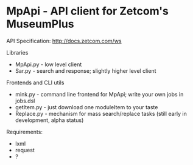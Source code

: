 # MpApi - API client for Zetcom's MuseumPlus

API Specification: http://docs.zetcom.com/ws

Libraries
* MpApi.py   - low level client 
* Sar.py     - search and response; slightly higher level client

Frontends and CLI utils
* mink.py    - command line frontend for MpApi; write your own jobs in jobs.dsl
* getItem.py - just download one moduleItem to your taste
* Replace.py - mechanism for mass search/replace tasks (still early in development, alpha status)

Requirements:
* lxml
* request
* ?